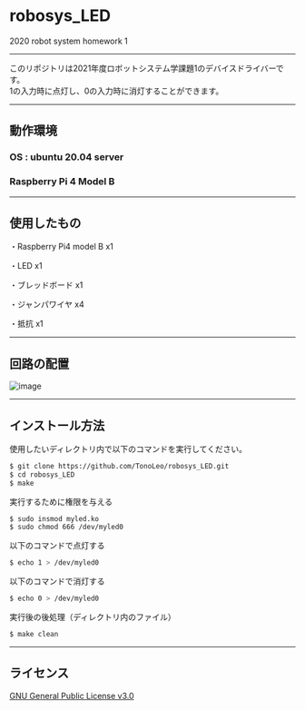 # robosys_LED
2020 robot system homework 1

---
このリポジトリは2021年度ロボットシステム学課題1のデバイスドライバーです。
<br>
1の入力時に点灯し、0の入力時に消灯することができます。

---
## 動作環境

### OS : ubuntu 20.04 server
### Raspberry Pi 4 Model B
---
## 使用したもの

・Raspberry Pi4 model B x1

・LED x1

・ブレッドボード x1

・ジャンパワイヤ x4

・抵抗 x1

---

## 回路の配置

![image](https://user-images.githubusercontent.com/91268353/146122171-1f3777f0-fbb3-4e24-9212-8780cbea8ef8.png)

---
## インストール方法

使用したいディレクトリ内で以下のコマンドを実行してください。

```sh
$ git clone https://github.com/TonoLeo/robosys_LED.git
$ cd robosys_LED
$ make
```

実行するために権限を与える

```sh
$ sudo insmod myled.ko
$ sudo chmod 666 /dev/myled0
```
以下のコマンドで点灯する

```sh
$ echo 1 > /dev/myled0
```

以下のコマンドで消灯する

```sh
$ echo 0 > /dev/myled0
```

実行後の後処理（ディレクトリ内のファイル）

```sh
$ make clean
```
---
## ライセンス
[GNU General Public License v3.0](https://github.com/TonoLeo/robosys_LED/blob/main/COPYING)

